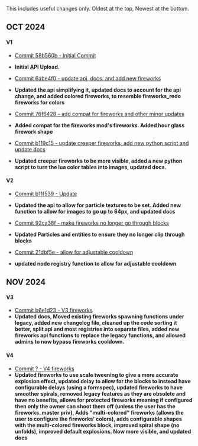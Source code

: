 This includes useful changes only. Oldest at the top, Newest at the bottom.

## OCT 2024
#### V1
* [Commit 58b560b - Initial Commit](https://github.com/DragonWrangler1/fireworks_reimagined/commit/58b560bef3d0b60589850109c388a23145ce6345)
* **Initial API Upload.**

* [Commit 6abe4f0 - update api, docs, and add new fireworks](https://github.com/DragonWrangler1/fireworks_reimagined/commit/6abe4f06f532108fe9a762db66d21d22c940d800)
* **Updated the api simplifying it, updated docs to account for the api change, and added colored fireworks, to resemble fireworks_redo fireworks for colors**

* [Commit 76f6428 - add compat for fireworks and other minor updates](https://github.com/DragonWrangler1/fireworks_reimagined/commit/76f6428464ac341ce46429efb0b3af4896763aa6)
* **Added compat for the fireworks mod's fireworks. Added hour glass firework shape**

* [Commit b119c15 - update creeper fireworks, add new python script and update docs](https://github.com/DragonWrangler1/fireworks_reimagined/commit/b119c15b304b23e57250b8260633597902987ba0)
* **Updated creeper fireworks to be more visible, added a new python script to turn the lua color tables into images, updated docs.**

#### V2
* [Commit b11f539 - Update](https://github.com/DragonWrangler1/fireworks_reimagined/commit/b11f5399b7d4f126bd908c35135ad895f478499b)
* **Updated the api to allow for particle textures to be set. Added new function to allow for images to go up to 64px, and updated docs**

* [Commit 92ca38f - make fireworks no longer go through blocks](https://github.com/DragonWrangler1/fireworks_reimagined/commit/92ca38f061874e620038e5e4555457977a16e692)
* **Updated Particles and entities to ensure they no longer clip through blocks**

* [Commit 21dbf5e - allow for adjustable cooldown](https://github.com/DragonWrangler1/fireworks_reimagined/commit/21dbf5e87bca7bc0a2bbe96a900766a8524956cb)
* **updated node registry function to allow for adjustable cooldown**

## NOV 2024
#### V3

* [Commit b6e1d23 - V3 fireworks](https://github.com/DragonWrangler1/fireworks_reimagined/commit/b6e1d231e67415788bd5fbfff6ff37f69f9f558f)
* **Updated docs, Moved existing fireworks spawning functions under legacy, added new changelog file, cleaned up the code sorting it better, split api and most registries into separate files, added new fireworks api functions to replace the legacy functions, and allowed admins to now bypass fireworks cooldown.**

#### V4

* [Commit ? - V4 fireworks](https://github.com/DragonWrangler1/fireworks_reimagined/commit/????)
* **Updated fireworks to use scale tweening to give a more accurate explosion effect, updated delay to allow for the blocks to instead have configurable delays (using a formspec), updated fireworks to have smoother spirals, removed legacy features as they are obsolete and have no benefits, allows for protected fireworks meaning if configured then only the owner can shoot them off (unless the user has the fireworks_master priv), Adds "multi-colored" fireworks (allows the user to configure the fireworks' colors), adds configurable shapes with the multi-colored fireworks block, improved spiral shape (no unfolds), improved default explosions. Now more visible, and updated docs**
